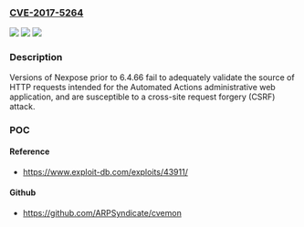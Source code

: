### [CVE-2017-5264](https://cve.mitre.org/cgi-bin/cvename.cgi?name=CVE-2017-5264)
![](https://img.shields.io/static/v1?label=Product&message=Nexpose&color=blue)
![](https://img.shields.io/static/v1?label=Version&message=6.4.65%20and%20prior%20&color=brightgreen)
![](https://img.shields.io/static/v1?label=Vulnerability&message=CWE-352%20(Cross-Site%20Request%20Forgery%20(CSRF))&color=brightgreen)

### Description

Versions of Nexpose prior to 6.4.66 fail to adequately validate the source of HTTP requests intended for the Automated Actions administrative web application, and are susceptible to a cross-site request forgery (CSRF) attack.

### POC

#### Reference
- https://www.exploit-db.com/exploits/43911/

#### Github
- https://github.com/ARPSyndicate/cvemon

